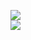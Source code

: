 [![](https://img.shields.io/badge/Made%20With-Github%20Spray-lightgrey.svg?style=for-the-badge&logo=github)](https://github.com/Annihil/github-spray#21898)  
[![](https://i.imgur.com/2DrTn0Z.gif)](https://github.com/Annihil/github-spray)
